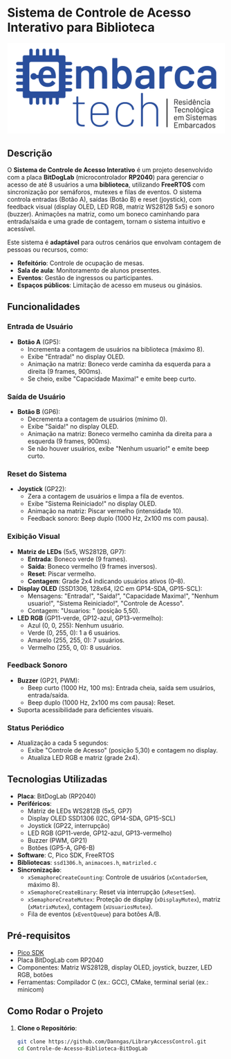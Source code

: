 # Sistema de Controle de Acesso Interativo para Biblioteca

![Sistema de Controle](logo-embarcaTech.png)

## Descrição

O **Sistema de Controle de Acesso Interativo** é um projeto desenvolvido com a placa **BitDogLab** (microcontrolador **RP2040**) para gerenciar o acesso de até 8 usuários a uma **biblioteca**, utilizando **FreeRTOS** com sincronização por semáforos, mutexes e filas de eventos. O sistema controla entradas (Botão A), saídas (Botão B) e reset (joystick), com feedback visual (display OLED, LED RGB, matriz WS2812B 5x5) e sonoro (buzzer). Animações na matriz, como um boneco caminhando para entrada/saída e uma grade de contagem, tornam o sistema intuitivo e acessível.

Este sistema é **adaptável** para outros cenários que envolvam contagem de pessoas ou recursos, como:
- **Refeitório**: Controle de ocupação de mesas.
- **Sala de aula**: Monitoramento de alunos presentes.
- **Eventos**: Gestão de ingressos ou participantes.
- **Espaços públicos**: Limitação de acesso em museus ou ginásios.

## Funcionalidades

### Entrada de Usuário
- **Botão A** (GP5):
  - Incrementa a contagem de usuários na biblioteca (máximo 8).
  - Exibe "Entrada!" no display OLED.
  - Animação na matriz: Boneco verde caminha da esquerda para a direita (9 frames, 900ms).
  - Se cheio, exibe "Capacidade Maxima!" e emite beep curto.

### Saída de Usuário
- **Botão B** (GP6):
  - Decrementa a contagem de usuários (mínimo 0).
  - Exibe "Saida!" no display OLED.
  - Animação na matriz: Boneco vermelho caminha da direita para a esquerda (9 frames, 900ms).
  - Se não houver usuários, exibe "Nenhum usuario!" e emite beep curto.

### Reset do Sistema
- **Joystick** (GP22):
  - Zera a contagem de usuários e limpa a fila de eventos.
  - Exibe "Sistema Reiniciado!" no display OLED.
  - Animação na matriz: Piscar vermelho (intensidade 10).
  - Feedback sonoro: Beep duplo (1000 Hz, 2x100 ms com pausa).

### Exibição Visual
- **Matriz de LEDs** (5x5, WS2812B, GP7):
  - **Entrada**: Boneco verde (9 frames).
  - **Saída**: Boneco vermelho (9 frames inversos).
  - **Reset**: Piscar vermelho.
  - **Contagem**: Grade 2x4 indicando usuários ativos (0–8).
- **Display OLED** (SSD1306, 128x64, I2C em GP14-SDA, GP15-SCL):
  - Mensagens: "Entrada!", "Saida!", "Capacidade Maxima!", "Nenhum usuario!", "Sistema Reiniciado!", "Controle de Acesso".
  - Contagem: "Usuarios: <N>" (posição 5,50).
- **LED RGB** (GP11-verde, GP12-azul, GP13-vermelho):
  - Azul (0, 0, 255): Nenhum usuário.
  - Verde (0, 255, 0): 1 a 6 usuários.
  - Amarelo (255, 255, 0): 7 usuários.
  - Vermelho (255, 0, 0): 8 usuários.

### Feedback Sonoro
- **Buzzer** (GP21, PWM):
  - Beep curto (1000 Hz, 100 ms): Entrada cheia, saída sem usuários, entrada/saída.
  - Beep duplo (1000 Hz, 2x100 ms com pausa): Reset.
- Suporta acessibilidade para deficientes visuais.

### Status Periódico
- Atualização a cada 5 segundos:
  - Exibe "Controle de Acesso" (posição 5,30) e contagem no display.
  - Atualiza LED RGB e matriz (grade 2x4).

## Tecnologias Utilizadas

- **Placa**: BitDogLab (RP2040)
- **Periféricos**:
  - Matriz de LEDs WS2812B (5x5, GP7)
  - Display OLED SSD1306 (I2C, GP14-SDA, GP15-SCL)
  - Joystick (GP22, interrupção)
  - LED RGB (GP11-verde, GP12-azul, GP13-vermelho)
  - Buzzer (PWM, GP21)
  - Botões (GP5-A, GP6-B)
- **Software**: C, Pico SDK, FreeRTOS
- **Bibliotecas**: `ssd1306.h`, `animacoes.h`, `matrizled.c`
- **Sincronização**:
  - `xSemaphoreCreateCounting`: Controle de usuários (`xContadorSem`, máximo 8).
  - `xSemaphoreCreateBinary`: Reset via interrupção (`xResetSem`).
  - `xSemaphoreCreateMutex`: Proteção de display (`xDisplayMutex`), matriz (`xMatrixMutex`), contagem (`xUsuariosMutex`).
  - Fila de eventos (`xEventQueue`) para botões A/B.

## Pré-requisitos

- [Pico SDK](https://github.com/raspberrypi/pico-sdk)
- Placa BitDogLab com RP2040
- Componentes: Matriz WS2812B, display OLED, joystick, buzzer, LED RGB, botões
- Ferramentas: Compilador C (ex.: GCC), CMake, terminal serial (ex.: minicom)

## Como Rodar o Projeto

1. **Clone o Repositório**:
   ```bash
   git clone https://github.com/Danngas/LibraryAccessControl.git
   cd Controle-de-Acesso-Biblioteca-BitDogLab

